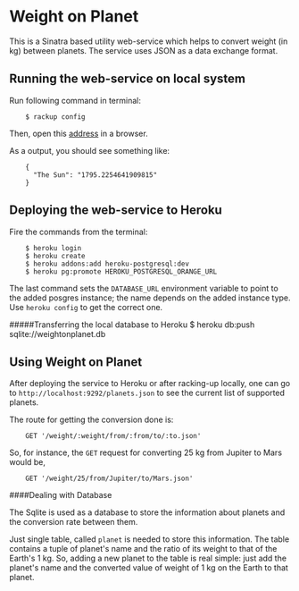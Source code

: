 Weight on Planet
================

This is a Sinatra based utility web-service which helps to convert weight (in kg) between
planets. The service uses JSON as a data exchange format.

Running the web-service on local system
-----------------------------------

Run following command in terminal:

        $ rackup config
		
Then, open this [address](http://localhost:9292/weight/25/from/Earth/to/Jupiter.json) in a browser.

As a output, you should see something like:

        {
          "The Sun": "1795.2254641909815"
        }
		
Deploying the web-service to Heroku
-----------------------------------

Fire the commands from the terminal:

        $ heroku login
        $ heroku create
        $ heroku addons:add heroku-postgresql:dev
		$ heroku pg:promote HEROKU_POSTGRESQL_ORANGE_URL
		
The last command sets the `DATABASE_URL` environment variable to point to 
the added posgres instance; the name depends on the added instance type.
Use `heroku config` to get the correct one.

#####Transferring the local database to Heroku
        $ heroku db:push sqlite://weightonplanet.db
		
Using Weight on Planet
----------------------

After deploying the service to Heroku or after racking-up locally,
one can go to `http://localhost:9292/planets.json` to see the current list of
supported planets.

The route for getting the conversion done is:

        GET '/weight/:weight/from/:from/to/:to.json'
        
So, for instance, the `GET` request for converting 25 kg from Jupiter to Mars would be,

        GET '/weight/25/from/Jupiter/to/Mars.json'
        
####Dealing with Database

The Sqlite is used as a database to store the information about planets and the conversion rate between them.

Just single table, called `planet` is needed to store this information. The table contains a tuple of planet's name and the ratio of its weight to that of the Earth's 1 kg. So, adding a new planet to the table is real simple: 
just add the planet's name and the converted value of weight of 1 kg on the Earth to that planet.
